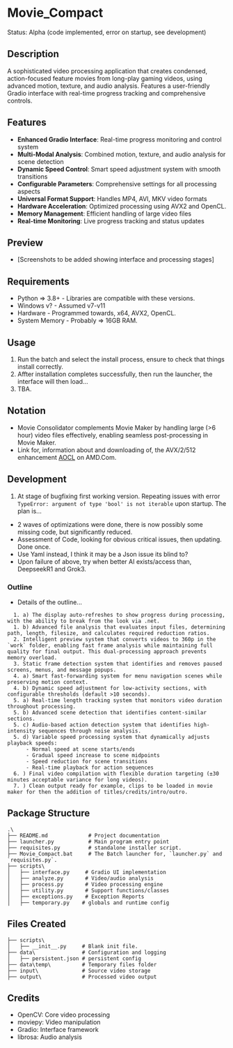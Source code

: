 # Movie_Compact
Status: Alpha (code implemented, error on startup, see development)

## Description
A sophisticated video processing application that creates condensed, action-focused feature movies from long-play gaming videos, using advanced motion, texture, and audio analysis. Features a user-friendly Gradio interface with real-time progress tracking and comprehensive controls.

## Features
- **Enhanced Gradio Interface**: Real-time progress monitoring and control system
- **Multi-Modal Analysis**: Combined motion, texture, and audio analysis for scene detection
- **Dynamic Speed Control**: Smart speed adjustment system with smooth transitions
- **Configurable Parameters**: Comprehensive settings for all processing aspects
- **Universal Format Support**: Handles MP4, AVI, MKV video formats
- **Hardware Acceleration**: Optimized processing using AVX2 and OpenCL.
- **Memory Management**: Efficient handling of large video files
- **Real-time Monitoring**: Live progress tracking and status updates

## Preview
- [Screenshots to be added showing interface and processing stages]

## Requirements
- Python => 3.8+ - Libraries are compatible with these versions.
- Windows v? - Assumed v7-v11
- Hardware - Programmed towards, x64, AVX2, OpenCL.
- System Memory - Probably => 16GB RAM.

## Usage
1. Run the batch and select the install process, ensure to check that things install correctly.
2. Affter installation completes successfully, then run the launcher, the interface will then load...
3. TBA.

## Notation
- Movie Consolidator complements Movie Maker by handling large (>6 hour) video files effectively, enabling seamless post-processing in Movie Maker.
- Link for, information about and downloading of, the AVX/2/512 enhancement [AOCL](https://www.amd.com/en/developer/aocl.html) on AMD.Com.

## Development
1. At stage of bugfixing first working version. Repeating issues with error `TypeError: argument of type 'bool' is not iterable` upon startup. The plan is...
- 2 waves of optimizations were done, there is now possibly some missing code, but significantly reduced.
- Assessment of Code, looking for obvious critical issues, then updating. Done once.
- Use Yaml instead, I think it may be a Json issue its blind to?
- Upon failure of above, try when better AI exists/access than, DeepseekR1 and Grok3.

### Outline
- Details of the outline...
```
  1. a) The display auto-refreshes to show progress during processing, with the ability to break from the look via .net.
  1. b) Advanced file analysis that evaluates input files, determining path, length, filesize, and calculates required reduction ratios.
  2. Intelligent preview system that converts videos to 360p in the `work` folder, enabling fast frame analysis while maintaining full quality for final output. This dual-processing approach prevents memory overload.
  3. Static frame detection system that identifies and removes paused screens, menus, and message popups.
  4. a) Smart fast-forwarding system for menu navigation scenes while preserving motion context.
  4. b) Dynamic speed adjustment for low-activity sections, with configurable thresholds (default >10 seconds).
  5. a) Real-time length tracking system that monitors video duration throughout processing.
  5. b) Advanced scene detection that identifies content-similar sections.
  5. c) Audio-based action detection system that identifies high-intensity sequences through noise analysis.
  5. d) Variable speed processing system that dynamically adjusts playback speeds:
      - Normal speed at scene starts/ends
      - Gradual speed increase to scene midpoints
      - Speed reduction for scene transitions
      - Real-time playback for action sequences
  6. ) Final video compilation with flexible duration targeting (±30 minutes acceptable variance for long videos).
  7. ) Clean output ready for example, clips to be loaded in movie maker for then the addition of titles/credits/intro/outro.
```

## Package Structure
```
.\
├── README.md             # Project documentation
├── launcher.py           # Main program entry point
├── requisites.py         # standalone installer script.
├── Movie_Compact.bat     # The Batch launcher for, `launcher.py` and `requisites.py`.
├── scripts\
│   ├── interface.py     # Gradio UI implementation
│   ├── analyze.py       # Video/audio analysis
│   ├── process.py       # Video processing engine
│   ├── utility.py       # Support functions/classes
│   ├── exceptions.py    # Exception Reports
│   ├── temporary.py    # globals and runtime config
```

## Files Created
```
├── scripts\
│   ├── __init__.py     # Blank init file.
├── data\               # Configuration and logging
│   ├── persistent.json # persistent config
├── data\temp\          # Temporary files folder
├── input\              # Source video storage
├── output\             # Processed video output
```

## Credits
- OpenCV: Core video processing
- moviepy: Video manipulation
- Gradio: Interface framework
- librosa: Audio analysis
